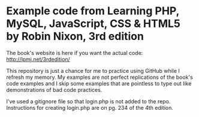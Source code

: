# Example code from Learning PHP, MySQL, JavaScript, CSS & HTML5 by Robin Nixon, 3rd edition

The book's website is here if you want the actual code: http://lpmj.net/3rdedition/

This repository is just a chance for me to practice using GitHub while I refresh my memory. 
My examples are not perfect replications of the book's code examples and 
I skip some examples that are pointless to type out like demonstrations of bad code practices.

I've used a gitignore file so that login.php is not added to the repo.
Instructions for creating login.php are on pg. 234 of the 4th edition. 
